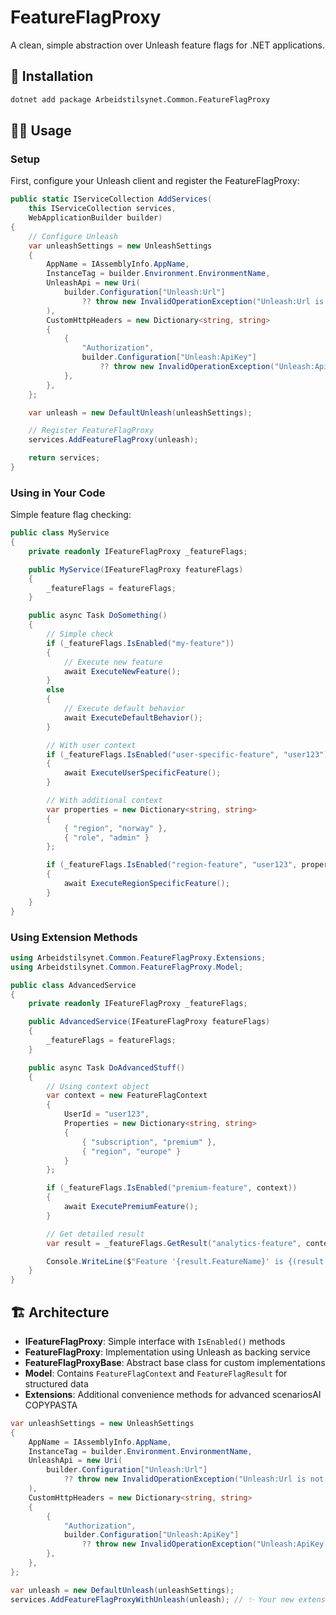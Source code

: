 # FeatureFlagProxy

A clean, simple abstraction over Unleash feature flags for .NET applications.

## 📖 Installation

```bash
dotnet add package Arbeidstilsynet.Common.FeatureFlagProxy
```

## 🧑‍💻 Usage

### Setup

First, configure your Unleash client and register the FeatureFlagProxy:

```csharp
public static IServiceCollection AddServices(
    this IServiceCollection services,
    WebApplicationBuilder builder)
{
    // Configure Unleash
    var unleashSettings = new UnleashSettings
    {
        AppName = IAssemblyInfo.AppName,
        InstanceTag = builder.Environment.EnvironmentName,
        UnleashApi = new Uri(
            builder.Configuration["Unleash:Url"]
                ?? throw new InvalidOperationException("Unleash:Url is not configured")
        ),
        CustomHttpHeaders = new Dictionary<string, string>
        {
            {
                "Authorization",
                builder.Configuration["Unleash:ApiKey"]
                    ?? throw new InvalidOperationException("Unleash:ApiKey is not configured")
            },
        },
    };

    var unleash = new DefaultUnleash(unleashSettings);

    // Register FeatureFlagProxy
    services.AddFeatureFlagProxy(unleash);

    return services;
}
```

### Using in Your Code

Simple feature flag checking:

```csharp
public class MyService
{
    private readonly IFeatureFlagProxy _featureFlags;

    public MyService(IFeatureFlagProxy featureFlags)
    {
        _featureFlags = featureFlags;
    }

    public async Task DoSomething()
    {
        // Simple check
        if (_featureFlags.IsEnabled("my-feature"))
        {
            // Execute new feature
            await ExecuteNewFeature();
        }
        else
        {
            // Execute default behavior
            await ExecuteDefaultBehavior();
        }

        // With user context
        if (_featureFlags.IsEnabled("user-specific-feature", "user123"))
        {
            await ExecuteUserSpecificFeature();
        }

        // With additional context
        var properties = new Dictionary<string, string>
        {
            { "region", "norway" },
            { "role", "admin" }
        };

        if (_featureFlags.IsEnabled("region-feature", "user123", properties))
        {
            await ExecuteRegionSpecificFeature();
        }
    }
}
```

### Using Extension Methods

```csharp
using Arbeidstilsynet.Common.FeatureFlagProxy.Extensions;
using Arbeidstilsynet.Common.FeatureFlagProxy.Model;

public class AdvancedService
{
    private readonly IFeatureFlagProxy _featureFlags;

    public AdvancedService(IFeatureFlagProxy featureFlags)
    {
        _featureFlags = featureFlags;
    }

    public async Task DoAdvancedStuff()
    {
        // Using context object
        var context = new FeatureFlagContext
        {
            UserId = "user123",
            Properties = new Dictionary<string, string>
            {
                { "subscription", "premium" },
                { "region", "europe" }
            }
        };

        if (_featureFlags.IsEnabled("premium-feature", context))
        {
            await ExecutePremiumFeature();
        }

        // Get detailed result
        var result = _featureFlags.GetResult("analytics-feature", context);

        Console.WriteLine($"Feature '{result.FeatureName}' is {(result.IsEnabled ? "enabled" : "disabled")}");
    }
}
```

## 🏗️ Architecture

- **IFeatureFlagProxy**: Simple interface with `IsEnabled()` methods
- **FeatureFlagProxy**: Implementation using Unleash as backing service
- **FeatureFlagProxyBase**: Abstract base class for custom implementations
- **Model**: Contains `FeatureFlagContext` and `FeatureFlagResult` for structured data
- **Extensions**: Additional convenience methods for advanced scenariosAI COPYPASTA

```csharp
var unleashSettings = new UnleashSettings
{
    AppName = IAssemblyInfo.AppName,
    InstanceTag = builder.Environment.EnvironmentName,
    UnleashApi = new Uri(
        builder.Configuration["Unleash:Url"]
            ?? throw new InvalidOperationException("Unleash:Url is not configured")
    ),
    CustomHttpHeaders = new Dictionary<string, string>
    {
        {
            "Authorization",
            builder.Configuration["Unleash:ApiKey"]
                ?? throw new InvalidOperationException("Unleash:ApiKey is not configured")
        },
    },
};

var unleash = new DefaultUnleash(unleashSettings);
services.AddFeatureFlagProxyWithUnleash(unleash); // ✨ Your new extension method
```
